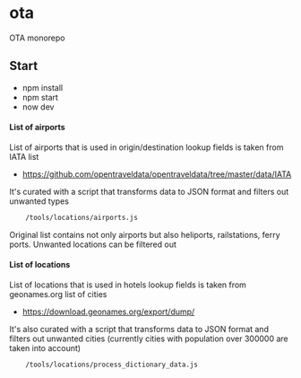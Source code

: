 # ota

OTA monorepo


## Start
* npm install
* npm start
* now dev


#### List of airports
List of airports that is used in origin/destination lookup fields is taken from IATA list
* https://github.com/opentraveldata/opentraveldata/tree/master/data/IATA

It's curated with a script that transforms data to JSON format and filters out unwanted types

```bash
    /tools/locations/airports.js
```
Original list contains not only airports but also heliports, railstations, ferry ports.
Unwanted locations can be filtered out



#### List of locations
List of locations that is used in hotels lookup fields is taken from geonames.org list of cities
* https://download.geonames.org/export/dump/

It's also curated with a script that transforms data to JSON format and filters out unwanted cities (currently cities with population over 300000 are taken into account)

```bash
    /tools/locations/process_dictionary_data.js
```
